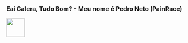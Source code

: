 ### Eai Galera, Tudo Bom? - Meu nome é Pedro Neto (PainRace)

<img width="50px" height="50px" src="https://cdn-icons.flaticon.com/png/512/3955/premium/3955024.png?token=exp=1659448228~hmac=ed19ee946670f632ceff4a98c412c59a">
